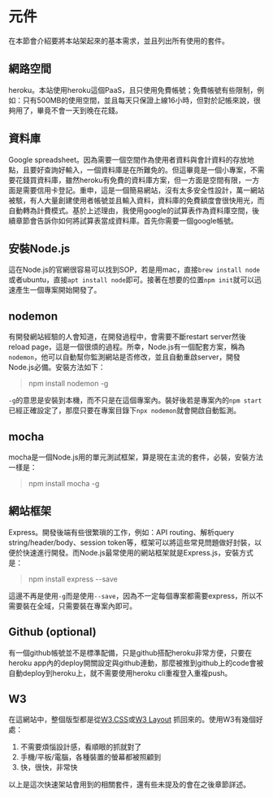 # 元件

在本節會介紹要將本站架起來的基本需求，並且列出所有使用的套件。

## 網路空間

heroku。本站使用heroku這個PaaS，且只使用免費帳號；免費帳號有些限制，例如：只有500MB的使用空間，並且每天只保證上線16小時，但對於記帳來說，很夠用了，畢竟不會一天到晚在花錢。

## 資料庫

Google spreadsheet。因為需要一個空間作為使用者資料與會計資料的存放地點，且要好查詢好輸入，一個資料庫是在所難免的。但這畢竟是一個小專案，不需要花錢買資料庫，雖然heroku有免費的資料庫方案，但一方面是空間有限，一方面是需要信用卡登記。重申，這是一個簡易網站，沒有太多安全性設計，萬一網站被駭，有人大量創建使用者帳號並且輸入資料，資料庫的免費額度會很快用光，而自動轉為計費模式。基於上述理由，我使用google的試算表作為資料庫空間，後續章節會告訴你如何將試算表當成資料庫。首先你需要一個google帳號。

## 安裝Node.js

這在Node.js的官網很容易可以找到SOP，若是用mac，直接`brew install node`或者ubuntu，直接`apt install node`即可。接著在想要的位置`npm init`就可以迅速產生一個專案開始開發了。

## nodemon

有開發網站經驗的人會知道，在開發過程中，會需要不斷restart server然後reload page，這是一個很煩的過程。所幸，Node.js有一個配套方案，稱為`nodemon`，他可以自動幫你監測網站是否修改，並且自動重啟server，開發Node.js必備。安裝方法如下：

> npm install nodemon -g

`-g`的意思是安裝到本機，而不只是在這個專案內。裝好後若是專案內的`npm start`已經正確設定了，那麼只要在專案目錄下`npx nodemon`就會開啟自動監測。

## mocha

mocha是一個Node.js用的單元測試框架，算是現在主流的套件，必裝，安裝方法一樣是：

> npm install mocha -g

## 網站框架

Express。開發後端有些很繁瑣的工作，例如：API routing、解析query string/header/body、session token等，框架可以將這些常見問題做好封裝，以便於快速進行開發。而Node.js最常使用的網站框架就是Express.js，安裝方式是：

> npm install express --save

這邊不再是使用`-g`而是使用`--save`，因為不一定每個專案都需要express，所以不需要裝在全域，只需要裝在專案內即可。

## Github \(optional\)

有一個github帳號並不是標準配備，只是github搭配heroku非常方便，只要在heroku app內的deploy開關設定與github連動，那麼被推到github上的code會被自動deploy到heroku上，就不需要使用heroku cli重複登入重複push。

## W3
在這網站中，整個版型都是從[W3.CSS](https://www.w3schools.com/w3css/w3css_templates.asp)或[W3 Layout](https://w3layouts.com/) 抓回來的。使用W3有幾個好處：

1. 不需要煩惱設計感，看順眼的抓就對了
2. 手機/平板/電腦，各種裝置的螢幕都被照顧到
3. 快，很快，非常快

以上是這次快速架站會用到的相關套件，還有些未提及的會在之後章節詳述。

